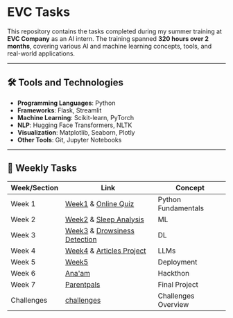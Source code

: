 # EVC Tasks

This repository contains the tasks completed during my summer training at **EVC Company** as an AI intern. The training spanned **320 hours over 2 months**, covering various AI and machine learning concepts, tools, and real-world applications.

---

## 🛠 Tools and Technologies

- **Programming Languages**: Python  
- **Frameworks**: Flask, Streamlit  
- **Machine Learning**: Scikit-learn, PyTorch  
- **NLP**: Hugging Face Transformers, NLTK  
- **Visualization**: Matplotlib, Seaborn, Plotly  
- **Other Tools**: Git, Jupyter Notebooks

---

## 📅 Weekly Tasks


| Week/Section | Link | Concept        |
|--------------|------|-------------------------|
| Week 1       | [Week1](./Week1) & [Online Quiz](https://github.com/Buushra1dm/OOP_project1)     | Python Fundamentals |
| Week 2       | [Week2](./Week2) & [Sleep Analysis](https://github.com/Buushra1dm/sleepDisorderClassify) | ML |
| Week 3       | [Week3](./Week3) & [Drowsiness Detection](https://github.com/Buushra1dm/Drowsiness-Detection) | DL |
| Week 4       | [Week4](./Week4) & [Articles Project ](https://github.com/Buushra1dm/articles_project) | LLMs |
| Week 5       | [Week5](./Week5) | Deployment |
| Week 6       | [Ana'am](https://github.com/Buushra1dm/sheep_detection) | Hackthon      |
| Week 7       | [Parentpals](https://github.com/Buushra1dm/Parentpals-Autism-Community) | Final Project    |
| Challenges   | [challenges](./challenges) | Challenges Overview |


